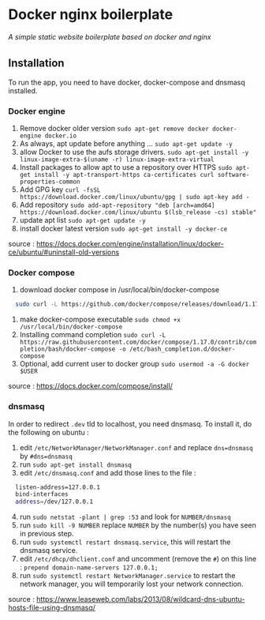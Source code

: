 # Docker nginx boilerplate
###### A simple static website boilerplate based on docker and nginx

## Installation

To run the app, you need to have docker, docker-compose and dnsmasq installed.

### Docker engine

1. Remove docker older version
`sudo apt-get remove docker docker-engine docker.io`
1. As always, apt update before anything ...
`sudo apt-get update -y`
1. allow Docker to use the aufs storage drivers.
`sudo apt-get install -y linux-image-extra-$(uname -r) linux-image-extra-virtual`
1. Install packages to allow apt to use a repository over HTTPS
`sudo apt-get install -y apt-transport-https ca-certificates curl software-properties-common`
1. Add GPG key
`curl -fsSL https://download.docker.com/linux/ubuntu/gpg | sudo apt-key add -`
1. Add repository
`sudo add-apt-repository "deb [arch=amd64] https://download.docker.com/linux/ubuntu $(lsb_release -cs) stable"`
1. update apt list
`sudo apt-get update -y`
1. install docker latest version
`sudo apt-get install -y docker-ce`

source : https://docs.docker.com/engine/installation/linux/docker-ce/ubuntu/#uninstall-old-versions

### Docker compose

1. download docker compose in /usr/local/bin/docker-compose
```sh
  sudo curl -L https://github.com/docker/compose/releases/download/1.17.1/docker-compose-`uname -s`-`uname -m` -o /usr/local/bin/docker-compose
```
1. make docker-compose executable
`sudo chmod +x /usr/local/bin/docker-compose`
1. Installing command completion
`sudo curl -L https://raw.githubusercontent.com/docker/compose/1.17.0/contrib/completion/bash/docker-compose -o /etc/bash_completion.d/docker-compose`
1. Optional, add current user to docker group
`sudo usermod -a -G docker $USER`

source : https://docs.docker.com/compose/install/

### dnsmasq

In order to redirect `.dev` tld to localhost, you need dnsmasq. To install it, do the following on ubuntu :

1. edit `/etc/NetworkManager/NetworkManager.conf` and replace `dns=dnsmasq` by `#dns=dnsmasq`
1. run `sudo apt-get install dnsmasq`
1. edit `/etc/dnsmasq.conf` and add those lines to the file :
```sh
  listen-address=127.0.0.1
  bind-interfaces
  address=/dev/127.0.0.1
```
4. run `sudo netstat -plant | grep :53` and look for `NUMBER/dnsmasq`
1. run `sudo kill -9 NUMBER` replace `NUMBER` by the number(s) you have seen in previous step.
1. run `sudo systemctl restart dnsmasq.service`, this will restart the dnsmasq service.
1. edit `/etc/dhcp/dhclient.conf` and uncomment (remove the `#`) on this line : `prepend domain-name-servers 127.0.0.1;`
1. run `sudo systemctl restart NetworkManager.service` to restart the network manager, you will temporarily lost your network connection.

source : https://www.leaseweb.com/labs/2013/08/wildcard-dns-ubuntu-hosts-file-using-dnsmasq/
